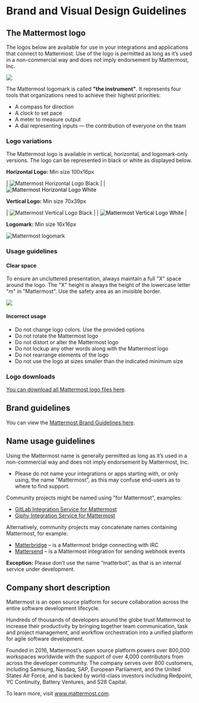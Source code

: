 # Brand and Visual Design Guidelines

## The Mattermost logo

The logos below are available for use in your integrations and applications that connect to Mattermost. Use of the logo is permitted as long as it’s used in a non-commercial way and does not imply endorsement by Mattermost, Inc.

![](../../../../../.gitbook/assets/logoHorizontal.svg)

The Mattermost logomark is called **"the instrument"**. It represents four tools that organizations need to achieve their highest priorities:

* A compass for direction
* A clock to set pace
* A meter to measure output
* A dial representing inputs — the contribution of everyone on the team

### Logo variations

The Mattermost logo is available in vertical, horizontal, and logomark-only versions. The logo can be represented in black or white as displayed below.

**Horizontal Logo:** Min size 100x16px

| ![Mattermost Horizontal Logo Black](../../../../../.gitbook/assets/Mattermost_logo_horizontal_black.png) | | <span style="color:#000"> ![Mattermost Horizontal Logo White](../../../../../.gitbook/assets/Mattermost_logo_horizontal_white.png) </span>


**Vertical Logo:** Min size 70x39px

| ![Mattermost Vertical Logo Black](../../../../../.gitbook/assets/Mattermost_logo_vertical_black.png) | | <span style="color:#000"> ![Mattermost Vertical Logo White](../../../../../.gitbook/assets/Mattermost_logo_vertical_white.png) </span> |

**Logomark:** Min size 16x16px

![Mattermost logomark](../../../../../.gitbook/assets/icon.svg)

### Usage guidelines

#### Clear space

To ensure an uncluttered presentation, always maintain a full "X" space around the logo. The "X" height is always the height of the lowercase letter "m" in "Mattermost". Use the safety area as an invisible border.

![](../../../../../.gitbook/assets/brand-and-visual-design-guidelines-logos-clearspace.png)

#### Incorrect usage

* Do not change logo colors. Use the provided options
* Do not rotate the Mattermost logo
* Do not distort or alter the Mattermost logo
* Do not lockup any other words along with the Mattermost logo
* Do not rearrange elements of the logo
* Do not use the logo at sizes smaller than the indicated minimum size

### Logo downloads

[You can download all Mattermost logo files here](http://mattermost.com/wp-content/uploads/2021/10/Mattermost_Logo.zip).

## Brand guidelines

You can view the [Mattermost Brand Guidelines here](http://mattermost.com/wp-content/uploads/2021/10/Mattermost_Brand_Guidelines.pdf).

## Name usage guidelines

Using the Mattermost name is generally permitted as long as it’s used in a non-commercial way and does not imply endorsement by Mattermost, Inc.

* Please do not name your integrations or apps starting with, or only using, the name "Mattermost", as this may confuse end-users as to where to find support.

Community projects might be named using "for Mattermost", examples:

* [GitLab Integration Service for Mattermost](https://github.com/mattermost/mattermost-integration-gitlab)
* [Giphy Integration Service for Mattermost](https://github.com/mattermost/mattermost-integration-giphy)

Alternatively, community projects may concatenate names containing Mattermost, for example:

* [Matterbridge](https://github.com/42wim/matterbridge) – is a Mattermost bridge connecting with IRC
* [Mattersend](https://github.com/mtorromeo/mattersend) – is a Mattermost integration for sending webhook events

**Exception:** Please don’t use the name “matterbot”, as that is an internal service under development.

## Company short description

Mattermost is an open source platform for secure collaboration across the entire software development lifecycle.

Hundreds of thousands of developers around the globe trust Mattermost to increase their productivity by bringing together team communication, task and project management, and workflow orchestration into a unified platform for agile software development.

Founded in 2016, Mattermost’s open source platform powers over 800,000 workspaces worldwide with the support of over 4,000 contributors from across the developer community. The company serves over 800 customers, including Samsung, Nasdaq, SAP, European Parliament, and the United States Air Force, and is backed by world-class investors including Redpoint, YC Continuity, Battery Ventures, and S28 Capital.

To learn more, visit www.mattermost.com.
